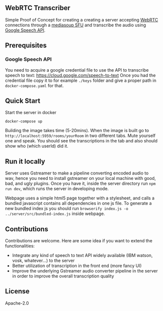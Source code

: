 WebRTC Transcriber
---

Simple Proof of Concept for creating a creating a server accepting [WebRTC]() connections through a [mediasoup SFU]() and transcribe the audio using [Google Speech API]().

## Prerequisites

### Google Speech API

You need to acquire a google credential file to use the API to transcribe 
speech to text: https://cloud.google.com/speech-to-text 
Once you had the credential file copy it to for example `./keys` folder 
and give a proper path in `docker-compose.yaml` for that.

## Quick Start

Start the server in docker

    docker-compose up

Building the image takes time (5-20mins). When the image is built go to `http://localhost:5959/rooms/yourRoom` in two different tabs. Mute yourself one and speak.
You should see the transcriptions in the tab and also should show who (which userId) 
did it.

## Run it locally 

Server uses Gstreamer to make a pipeline converting encoded audio to wav, hence 
you need to install gstreamer on your local machine with good, bad, and ugly plugins.
Once you have it, inside the server directory run `npm run dev`, which runs the 
server in developing mode.

Webpage uses a simple html5 page together with a stylesheet, and calls a bundled javascript contains all dependencies in one js file. To generate a new bundled index js you should run `browserify index.js -o ../server/src/bundled-index.js` inside webpage. 

## Contributions

Contributions are welcome. Here are some idea if you want to extend the functionalities:
 * Integrate any kind of speech to text API widely available (IBM watson, vosk, whatever...) to the server
 * Better utilization of transcription in the front end (more fancy UI)
 * Improve the underlying Gstreamer audio converter pipeline in the server in order to improve the overall transcription quality
 
## License

Apache-2.0